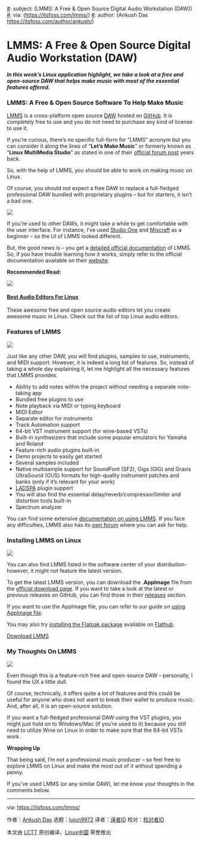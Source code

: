 [#]: collector: (lujun9972)
[#]: translator: ( )
[#]: reviewer: ( )
[#]: publisher: ( )
[#]: url: ( )
[#]: subject: (LMMS: A Free & Open Source Digital Audio Workstation (DAW))
[#]: via: (https://itsfoss.com/lmms/)
[#]: author: (Ankush Das https://itsfoss.com/author/ankush/)

LMMS: A Free & Open Source Digital Audio Workstation (DAW)
======

_**In this week’s Linux application highlight, we take a look at a free and open-source DAW that helps make music with most of the essential features offered.**_

### LMMS: A Free &amp; Open Source Software To Help Make Music

[LMMS][1] is a cross-platform open source [DAW][2] hosted on [GitHub][3]. It is completely free to use and you do not need to purchase any kind of license to use it.

If you’re curious, there’s no specific full-form for “LMMS” acronym but you can consider it along the lines of “**Let’s Make Music**” or formerly known as “**Linux MultiMedia Studio**” as stated in one of their [official forum post][4] years back.

So, with the help of LMMS, you should be able to work on making music on Linux.

Of course, you should not expect a free DAW to replace a full-fledged professional DAW bundled with proprietary plugins – but for starters, it isn’t a bad one.

![][5]

If you’re used to other DAWs, it might take a while to get comfortable with the user interface. For instance, I’ve used [Studio One][6] and [Mixcraft][7] as a beginner – so the UI of LMMS looked different.

But, the good news is – you get a [detailed official documentation][8] of LMMS. So, if you have trouble learning how it works, simply refer to the official documentation available on their [website][1].

**Recommended Read:**

![][9]

#### [Best Audio Editors For Linux][10]

These awesome free and open source audio editors let you create awesome music in Linux. Check out the list of top Linux audio editors.

### Features of LMMS

![][11]

Just like any other DAW, you will find plugins, samples to use, instruments, and MIDI support. However, it is indeed a long list of features. So, instead of taking a whole day explaining it, let me highlight all the necessary features that LMMS provides.

  * Ability to add notes within the project without needing a separate note-taking app
  * Bundled free plugins to use
  * Note playback via MIDI or typing keyboard
  * MIDI Editor
  * Separate editor for instruments
  * Track Automation support
  * 64-bit VST instrument support (for wine-based VSTs)
  * Built-in synthesizers that include some popular emulators for Yamaha and Roland
  * Feature-rich audio plugins built-in
  * Demo projects to easily get started
  * Several samples included
  * Native multisample support for SoundFont (SF2), Giga (GIG) and Gravis UltraSound (GUS) formats for high-quality instrument patches and banks (only if it’s relevant for your work)
  * [LADSPA][12] plugin support
  * You will also find the essential delay/reverb/compressor/limiter and distortion tools built-in
  * Spectrum analyzer



You can find some extensive [documentation on using LMMS][8]. If you face any difficulties, LMMS also has its [own forum][13] where you can ask for help.

### Installing LMMS on Linux

![][14]

You can also find LMMS listed in the software center of your distribution- however, it might not feature the latest version.

To get the latest LMMS version, you can download the .**AppImage** file from the [official download page][15]. If you want to take a look at the latest or previous releases on GitHub, you can find those in their [releases][16] section.

If you want to use the AppImage file, you can refer to our guide on [using AppImage file][17].

You may also try [installing the Flatpak package][18] available on [Flathub][19].

[Download LMMS][15]

### My Thoughts On LMMS

![][20]

Even though this is a feature-rich free and open-source DAW – personally, I found the UX a little dull.

Of course, technically, it offers quite a lot of features and this could be useful for anyone who does not want to break their wallet to produce music. And, after all, it is an open-source solution.

If you want a full-fledged professional DAW using the VST plugins, you might just hold on to Windows/Mac (if you’re used to it) because you still need to utilize Wine on Linux in order to make sure that the 64-bit VSTs work.

**Wrapping Up**

That being said, I’m not a professional music producer – so feel free to explore LMMS on Linux and make the most out of it without spending a penny.

If you’ve used LMMS (or any similar DAW), let me know your thoughts in the comments below.

--------------------------------------------------------------------------------

via: https://itsfoss.com/lmms/

作者：[Ankush Das][a]
选题：[lujun9972][b]
译者：[译者ID](https://github.com/译者ID)
校对：[校对者ID](https://github.com/校对者ID)

本文由 [LCTT](https://github.com/LCTT/TranslateProject) 原创编译，[Linux中国](https://linux.cn/) 荣誉推出

[a]: https://itsfoss.com/author/ankush/
[b]: https://github.com/lujun9972
[1]: https://lmms.io/
[2]: https://en.wikipedia.org/wiki/Digital_audio_workstation
[3]: https://github.com/LMMS/lmms
[4]: https://lmms.io/forum/viewtopic.php?t=5908
[5]: https://i0.wp.com/itsfoss.com/wp-content/uploads/2020/01/lmms-screenshot.png?ssl=1
[6]: https://www.presonus.com/products/studio-one/
[7]: https://acoustica.com/mixcraft
[8]: https://docs.lmms.io/user-manual/
[9]: https://i2.wp.com/itsfoss.com/wp-content/uploads/2019/01/linux-audio-editors.jpeg?fit=800%2C450&ssl=1
[10]: https://itsfoss.com/best-audio-editors-linux/
[11]: https://i1.wp.com/itsfoss.com/wp-content/uploads/2020/01/lmms-project.png?ssl=1
[12]: https://www.ladspa.org/
[13]: https://lmms.io/forum/
[14]: https://i1.wp.com/itsfoss.com/wp-content/uploads/2020/01/lmms-setup.jpg?ssl=1
[15]: https://lmms.io/download#linux
[16]: https://github.com/LMMS/lmms/releases
[17]: https://itsfoss.com/use-appimage-linux/
[18]: https://itsfoss.com/flatpak-guide/
[19]: https://flathub.org/apps/details/io.lmms.LMMS
[20]: https://i0.wp.com/itsfoss.com/wp-content/uploads/2020/01/lmms-midi-editor.png?ssl=1
